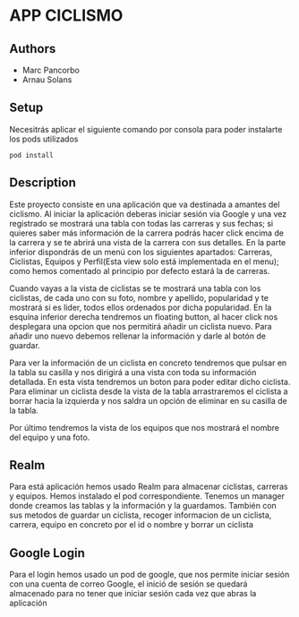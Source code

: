 # APP CICLISMO
## Authors
- Marc Pancorbo
- Arnau Solans

## Setup
Necesitrás aplicar el siguiente comando por consola para poder instalarte los pods utilizados
```
pod install
```
## Description

Este proyecto consiste en una aplicación que va destinada a amantes del ciclismo.
Al iniciar la aplicación deberas iniciar sesión via Google y una vez registrado se mostrará una tabla con todas las carreras y sus fechas; si quieres saber más información de la carrera podrás hacer click encima de la carrera y se te abrirá una vista de la carrera con sus detalles.
En la parte inferior dispondrás de un menú con los siguientes apartados: Carreras, Ciclistas, Equipos y Perfil(Esta view solo está implementada en el menu); como hemos comentado al principio por defecto estará la de carreras.

Cuando vayas a la vista de ciclistas se te mostrará una tabla con los ciclistas, de cada uno con su foto, nombre y apellido, popularidad y te mostrará si es lider, todos ellos ordenados por dicha popularidad. En la esquina inferior derecha tendremos un floating button, al hacer click nos desplegara una opcion que nos permitirá añadir un ciclista nuevo. Para añadir uno nuevo debemos rellenar la información y darle al botón de guardar.

Para ver la información de un ciclista en concreto tendremos que pulsar en la tabla su casilla y nos dirigirá a una vista con toda su información detallada. En esta vista tendremos un boton para poder editar dicho ciclista.
Para eliminar un ciclista desde la vista de la tabla arrastraremos el ciclista a borrar hacia la izquierda y nos saldra un opción de eliminar en su casilla de la tabla.

Por último tendremos la vista de los equipos que nos mostrará el nombre del equipo y una foto.

## Realm

Para está aplicación hemos usado Realm para almacenar ciclistas, carreras y equipos. Hemos instalado el pod correspondiente.
Tenemos un manager donde creamos las tablas y la información y la guardamos. También con sus metodos de guardar un ciclista, recoger informacion de un ciclista, carrera, equipo en concreto por el id o nombre y borrar un ciclista

## Google Login

Para el login hemos usado un pod de google, que nos permite iniciar sesión con una cuenta de correo Google, el inició de sesión se quedará almacenado
para no tener que iniciar sesión cada vez que abras la aplicación

